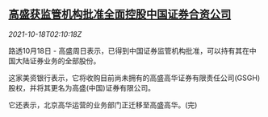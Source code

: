 <!--1634531462000-->
[高盛获监管机构批准全面控股中国证券合资公司](https://cn.reuters.com/article/gs-china-gsgh-1018-updates-idCNKBS2H8050)
------

<div><i>2021-10-18T02:10:18Z</i></div><p>路透10月18日 - 高盛周日表示，已得到中国证券监管机构批准，可以持有其在中国大陆证券业务的全部股份。</p><p>这家美资银行表示，它将收购目前尚未拥有的高盛高华证券有限责任公司(GSGH)股权，并将其更名为高盛(中国)证券有限公司。</p><p>它还表示，北京高华运营的业务部门正迁移至高盛高华。(完)</p>
